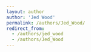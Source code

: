 ```yaml
---
layout: author
author: 'Jed Wood'
permalink: /authors/Jed_Wood/
redirect_from:
  - /authors/jed_wood
  - /authors/Jed_Wood
---
```

